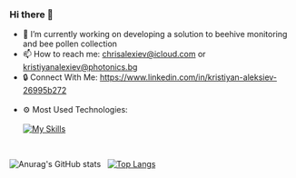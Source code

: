 ### Hi there 👋

- 🔭 I’m currently working on developing a solution to beehive monitoring and bee pollen collection 
- 📫 How to reach me: chrisalexiev@icloud.com or kristiyanalexiev@photonics.bg
- 🔒 Connect With Me: https://www.linkedin.com/in/kristiyan-aleksiev-26995b272
  <br><br>
 - ⚙️ Most Used Technologies: <br><br> [![My Skills](https://skillicons.dev/icons?i=cs,dotnet,java,spring,androidstudio,nodejs,react,mysql,docker,linux)](https://skillicons.dev)
  <br>

![Anurag's GitHub stats](https://github-readme-stats.vercel.app/api?username=ChrisX21&rank_icon=github&show_icons=true&theme=dracula)&nbsp;&nbsp;
[![Top Langs](https://github-readme-stats.vercel.app/api/top-langs/?username=ChrisX21&layout=donut)](https://github.com/ChrisX21)

<br>

